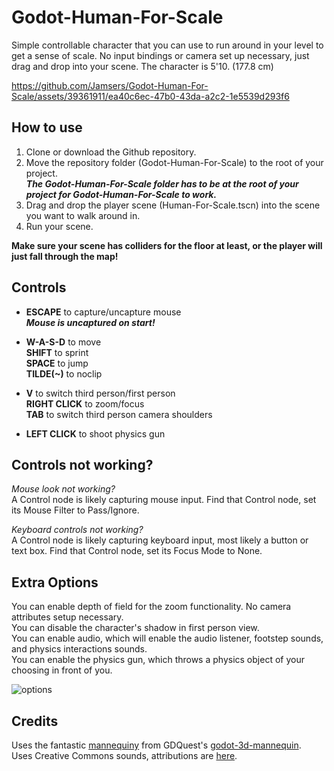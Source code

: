 # Godot-Human-For-Scale
Simple controllable character that you can use to run around in your level to get a sense of scale. No input bindings or camera set up necessary, just drag and drop into your scene. The character is 5'10. (177.8 cm)

https://github.com/Jamsers/Godot-Human-For-Scale/assets/39361911/ea40c6ec-47b0-43da-a2c2-1e5539d293f6

## How to use
1. Clone or download the Github repository.  
2. Move the repository folder (Godot-Human-For-Scale) to the root of your project.  
    ***The Godot-Human-For-Scale folder has to be at the root of your project for Godot-Human-For-Scale to work.***  
4. Drag and drop the player scene (Human-For-Scale.tscn) into the scene you want to walk around in.  
5. Run your scene.  

**Make sure your scene has colliders for the floor at least, or the player will just fall through the map!**

## Controls
- **ESCAPE** to capture/uncapture mouse  
  ***Mouse is uncaptured on start!***  

- **W-A-S-D** to move  
  **SHIFT** to sprint  
  **SPACE** to jump  
  **TILDE(~)** to noclip

- **V** to switch third person/first person  
  **RIGHT CLICK** to zoom/focus  
  **TAB** to switch third person camera shoulders  

- **LEFT CLICK** to shoot physics gun  

## Controls not working?

*Mouse look not working?*  
A Control node is likely capturing mouse input. Find that Control node, set its Mouse Filter to Pass/Ignore.  

*Keyboard controls not working?*  
A Control node is likely capturing keyboard input, most likely a button or text box. Find that Control node, set its Focus Mode to None.

## Extra Options

You can enable depth of field for the zoom functionality. No camera attributes setup necessary.  
You can disable the character's shadow in first person view.  
You can enable audio, which will enable the audio listener, footstep sounds, and physics interactions sounds.  
You can enable the physics gun, which throws a physics object of your choosing in front of you.

![options](https://github.com/Jamsers/Godot-Human-For-Scale/assets/39361911/01ca7799-021c-46c1-a98a-c68c1dee7035)

## Credits

Uses the fantastic [mannequiny](https://github.com/GDQuest/godot-3d-mannequin/tree/master/godot/assets/3d/mannequiny) from GDQuest's [godot-3d-mannequin](https://github.com/GDQuest/godot-3d-mannequin).  
Uses Creative Commons sounds, attributions are [here](https://github.com/Jamsers/Godot-Human-For-Scale/blob/main/Assets/Audio/ATTRIBUTION).
